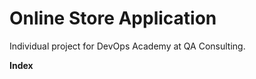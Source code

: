# Online Store Application
Individual project for DevOps Academy at QA Consulting.  
  
<b>Index</b>
